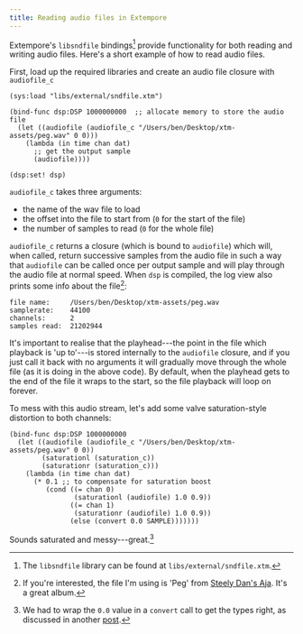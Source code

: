 ```yaml
---
title: Reading audio files in Extempore
---
```


Extempore's `libsndfile` bindings[^1] provide functionality for both reading and
writing audio files. Here's a short example of how to read audio files.

First, load up the required libraries and create an audio file closure with
`audiofile_c`

~~~~ xtlang
(sys:load "libs/external/sndfile.xtm")

(bind-func dsp:DSP 1000000000  ;; allocate memory to store the audio file
  (let ((audiofile (audiofile_c "/Users/ben/Desktop/xtm-assets/peg.wav" 0 0)))
    (lambda (in time chan dat)
      ;; get the output sample
      (audiofile))))

(dsp:set! dsp)  
~~~~

`audiofile_c` takes three arguments:

-   the name of the wav file to load
-   the offset into the file to start from (`0` for the start of the file)
-   the number of samples to read (`0` for the whole file)

`audiofile_c` returns a closure (which is bound to `audiofile`) which will, when
called, return successive samples from the audio file in such a way that
`audiofile` can be called once per output sample and will play through the audio
file at normal speed. When `dsp` is compiled, the log view also prints some info
about the file[^2]:

~~~~ sourceCode
file name:     /Users/ben/Desktop/xtm-assets/peg.wav
samplerate:    44100
channels:      2
samples read:  21202944
~~~~

It's important to realise that the playhead---the point in the file which playback
is 'up to'---is stored internally to the `audiofile` closure, and if you just call
it back with no arguments it will gradually move through the whole file (as it
is doing in the above code). By default, when the playhead gets to the end of
the file it wraps to the start, so the file playback will loop on forever.

To mess with this audio stream, let's add some valve saturation-style distortion
to both channels:

~~~~ xtlang
(bind-func dsp:DSP 1000000000
  (let ((audiofile (audiofile_c "/Users/ben/Desktop/xtm-assets/peg.wav" 0 0))
        (saturationl (saturation_c))
        (saturationr (saturation_c)))
    (lambda (in time chan dat)
      (* 0.1 ;; to compensate for saturation boost
         (cond ((= chan 0)
                (saturationl (audiofile) 1.0 0.9))
               ((= chan 1)
                (saturationr (audiofile) 1.0 0.9))
               (else (convert 0.0 SAMPLE)))))))
~~~~

Sounds saturated and messy---great.[^3]

[^1]: The `libsndfile` library can be found at `libs/external/sndfile.xtm`.

[^2]:
    If you're interested, the file I'm using is 'Peg' from [Steely Dan's
    Aja](http://www.rollingstone.com/music/lists/500-greatest-albums-of-all-time-20120531/steely-dan-aja-20120524).
    It's a great album.

[^3]:
    We had to wrap the `0.0` value in a `convert` call to get the types right,
    as discussed in another
    [post](2013-11-15-changing-from-doubles-to-floats-in-audio_dsp.org).
